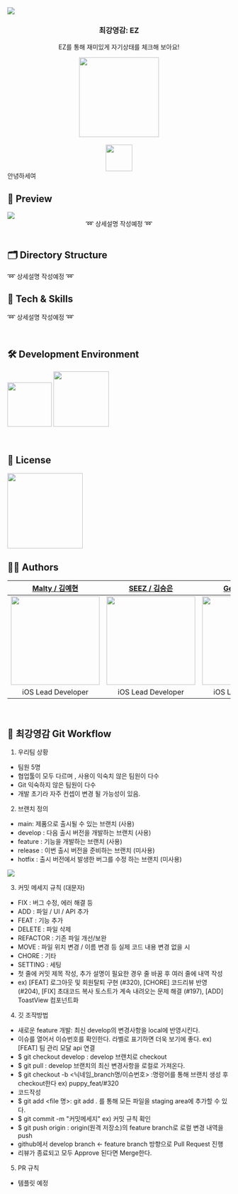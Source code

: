<img src="https://user-images.githubusercontent.com/20789760/235415279-c25c2152-0435-47ac-985d-b05d89a113ea.png" />
<h3 align="center">최강영감: EZ</h3>
<p align="center">EZ를 통해 재미있게 자기상태를 체크해 보아요!</p>

<div style="display: flex; flex-direction: column;" align="center" >
  <a href="https://www.apple.com/kr/store">
    <img src="https://user-images.githubusercontent.com/81340603/204947353-18c33fe9-c49b-443a-b1e2-7cf9a85bb91b.png" width=180px />
  </a>
<p3>&nbsp;&nbsp;&nbsp;</p3>
  <a href="https://github.com/DeveloperAcademy-POSTECH/MC2-Team11-EZ">
    <img src="https://user-images.githubusercontent.com/81340603/205491490-1ec07066-5b90-4277-9907-42b1ef47fe45.png" width=60px/>
  </a>
</div>

<div> 안녕하세여 </div>

<h2>🧐 Preview</h2>
<img src="https://user-images.githubusercontent.com/20789760/235419131-b47ccaeb-b63f-4ac2-9acc-bb757f37c905.png" />
<div align="center">
  ➿
  상세설명 작성예정
  ➿
</div>

<br>

<h2>🗂 Directory Structure</h2>


➿
상세설명 작성예정
➿
<br>

<h2>🔩 Tech & Skills</h2>

➿
상세설명 작성예정
➿

<br>

<h2>🛠 Development Environment</h2>

<img width="100" src="https://img.shields.io/badge/IOS-16%2B-silver"> <img width="125" src="https://img.shields.io/badge/Xcode-14.3-blue">

<br>


<h2>🔏 License</h2>
<img width="170" src="https://img.shields.io/badge/MIT License-2.0-yellow">


<br>

<h2>👨‍🎨 Authors</h2>

|[Malty / 김예현](https://github.com)|[SEEZ / 김승은](https://github.com)|[Genie / 박혜진](https://github.com)|[Flynn / 김민서](https://github.com)|[Puppy / 최영재](https://github.com)|
|:---:|:---:|:---:|:---:|:---:|
| <img width=200px src="https://user-images.githubusercontent.com/20789760/235421605-88c06903-ed11-4e18-a66f-681122554acd.png"/> | <img width=200px src="https://user-images.githubusercontent.com/20789760/235421653-9ddce3cc-4294-4f24-992b-ac88ed914700.jpg"/> | <img width=200px src="https://user-images.githubusercontent.com/20789760/235421794-e7bb55c6-833b-447d-b1d2-63fbffcc73c0.jpeg"/> | <img width=200px src="https://user-images.githubusercontent.com/20789760/235421927-a57c616a-d310-4ab7-a161-b7c50d1a66bf.PNG"/> | <img width=200px src="https://user-images.githubusercontent.com/20789760/235421976-8eb2a63d-aa17-4205-b6e0-46a69809f1c1.png"/> | 
|<center>iOS Lead Developer</center>|<center>iOS Lead Developer</center>|<center>iOS Lead Developer</center>|<center>iOS Lead Developer</center>|<center>iOS Lead Developer</center>|


<br>

<h2> 🚨 최강영감 Git Workflow </h2>

1. 우리팀 상황
- 팀원 5명
- 협업툴이 모두 다르며 , 사용이 익숙치 않은 팀원이 다수
- Git 익숙하지 않은 팀원이 다수
- 개발 초기라 자주 컨셉이 변경 될 가능성이 있음.

2. 브랜치 정의
- main: 제품으로 출시될 수 있는 브랜치 (사용)
- develop : 다음 출시 버전을 개발하는 브랜치 (사용)
- feature : 기능을 개발하는 브랜치 (사용)
- release : 이번 출시 버전을 준비하는 브랜치 (미사용)
- hotfix : 출시 버전에서 발생한 버그를 수정 하는 브랜치 (미사용)

<img src="https://user-images.githubusercontent.com/20789760/235433624-399b14a2-caf9-4b1b-8941-9f8241f8aa24.png" />

3. 커밋 메세지 규칙 (대문자)
- FIX : 버그 수정, 에러 해결 등
- ADD : 파일 / UI / API 추가
- FEAT : 기능 추가
- DELETE : 파일 삭제
- REFACTOR : 기존 파일 개선/보완
- MOVE : 파일 위치 변경 / 이름 변경 등 실제 코드 내용 변경 없을 시
- CHORE : 기타 
- SETTING : 세팅
- 첫 줄에 커밋 제목 작성, 추가 설명이 필요한 경우 줄 바꿈 후 여러 줄에 내역 작성
- ex) [FEAT] 로그아웃 및 회원탈퇴 구현 (#320), [CHORE] 코드리뷰 반영 (#204), [FIX] 초대코드 복사 토스트가 계속 내려오는 문제 해결 (#197), [ADD] ToastView 컴포넌트화

4. 깃 조작방법 
- 새로운 feature 개발: 최신 develop의 변경사항을 local에 반영시킨다.
- 이슈를 열어서 이슈번호를 확인한다. 라벨로 표기하면 더욱 보기에 좋다. ex) [FEAT] 팀 관리 모달 api 연결 
- $ git checkout develop : develop 브랜치로 checkout
- $ git pull : develop 브랜치의 최신 변경사항을 로컬로 가져온다. 
- $ git checkout -b <닉네임_branch명/이슈번호> :명령어를 통해 브랜치 생성 후 checkout한다 ex) puppy_feat/#320
- 코드작성
- $ git add <file 명>: git add . 를 통해 모든 파일을 staging area에 추가할 수 있다. 
- $ git commit -m "커밋메세지" ex) 커밋 규칙 확인
- $ git push origin <feature branch>: origin(원격 저장소)의 feature branch로 로컬 변경 내역을 push
- github에서 develop branch <- feature branch 방향으로  Pull Request 진행
- 리뷰가 종료되고 모두 Approve 된다면 Merge한다. 

5. PR 규칙
 - 템플릿 예정

<br>
